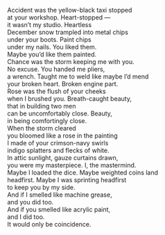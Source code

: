 <!--
.. title: Paint and Grease
.. slug: paint-and-grease
.. date: 2024-10-05 15:52:21 UTC-04:00
.. tags: 
.. category: 
.. link: 
.. description: 
.. type: text
-->

Accident was the yellow-black taxi stopped   
at your workshop. Heart-stopped —    
it wasn’t my studio. Heartless    
December snow trampled into metal chips   
under your boots. Paint chips    
under my nails. You liked them.   
Maybe you’d like them painted.   
Chance was the storm keeping me with you.    
No excuse. You handed me pliers,    
a wrench. Taught me to weld like maybe I’d mend    
your broken heart. Broken engine part.    
Rose was the flush of your cheeks    
when I brushed you. Breath-caught beauty,   
that in building two men    
can be uncomfortably close. Beauty,   
in being comfortingly close.   
When the storm cleared   
you bloomed like a rose in the painting    
I made of your crimson-navy swirls    
indigo splatters and flecks of white.    
In attic sunlight, gauze curtains drawn,   
you were my masterpiece. I, the mastermind.    
Maybe I loaded the dice. Maybe weighted coins land    
headfirst. Maybe I was sprinting headfirst   
to keep you by my side.   
And if I smelled like machine grease,    
and you did too.    
And if you smelled like acrylic paint,    
and I did too.   
It would only be coincidence.    


